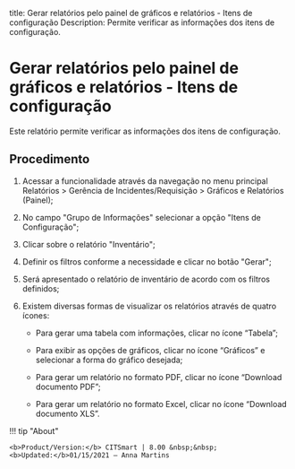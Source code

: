 title: Gerar relatórios pelo painel de gráficos e relatórios - Itens de configuração
Description: Permite verificar as informações dos itens de configuração.
# Gerar relatórios pelo painel de gráficos e relatórios - Itens de configuração

Este relatório permite verificar as informações dos itens de configuração.

Procedimento
----------------

1.  Acessar a funcionalidade através da navegação no menu principal Relatórios
    \> Gerência de Incidentes/Requisição \> Gráficos e Relatórios (Painel);

2.  No campo "Grupo de Informações" selecionar a opção "Itens de Configuração";

3.  Clicar sobre o relatório "Inventário";

4.  Definir os filtros conforme a necessidade e clicar no botão "Gerar";

5.  Será apresentado o relatório de inventário de acordo com os filtros
    definidos;

6.  Existem diversas formas de visualizar os relatórios através de quatro
    ícones:

    -   Para gerar uma tabela com informações, clicar no ícone “Tabela”;

    -   Para exibir as opções de gráficos, clicar no ícone “Gráficos” e
        selecionar a forma do gráfico desejada;

    -   Para gerar um relatório no formato PDF, clicar no ícone “Download
        documento PDF”;

    -   Para gerar um relatório no formato Excel, clicar no ícone “Download
        documento XLS”.


!!! tip "About"

    <b>Product/Version:</b> CITSmart | 8.00 &nbsp;&nbsp;
    <b>Updated:</b>01/15/2021 – Anna Martins
